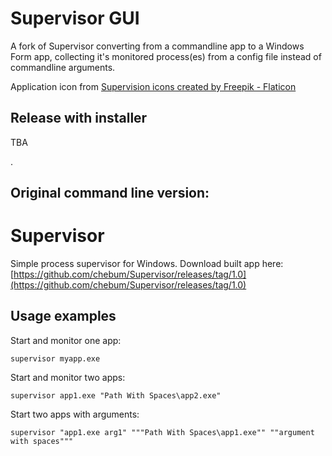 # Supervisor GUI
A fork of Supervisor converting from a commandline app to a Windows Form app, collecting it's monitored process(es) from a config file instead of commandline arguments.

Application icon from <a href="https://www.flaticon.com/free-icons/supervision" title="supervision icons">Supervision icons created by Freepik - Flaticon</a>

## Release with installer
TBA




.
## Original command line version:
# Supervisor
Simple process supervisor for Windows. Download built app here: [https://github.com/chebum/Supervisor/releases/tag/1.0](https://github.com/chebum/Supervisor/releases/tag/1.0)

## Usage examples
Start and monitor one app:

	supervisor myapp.exe
                
Start and monitor two apps:

	supervisor app1.exe "Path With Spaces\app2.exe"

Start two apps with arguments:

	supervisor "app1.exe arg1" """Path With Spaces\app1.exe"" ""argument with spaces"""
